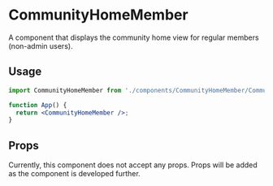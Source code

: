 # CommunityHomeMember

A component that displays the community home view for regular members (non-admin users).

## Usage

```jsx
import CommunityHomeMember from './components/CommunityHomeMember/CommunityHomeMember';

function App() {
  return <CommunityHomeMember />;
}
```

## Props

Currently, this component does not accept any props. Props will be added as the component is developed further. 